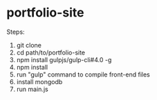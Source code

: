 # portfolio-site

Steps:

1. git clone
2. cd path/to/portfolio-site
3. npm install gulpjs/gulp-cli#4.0 -g
4. npm install
5. run "gulp" command to compile front-end files
6. install mongodb
7. run main.js

